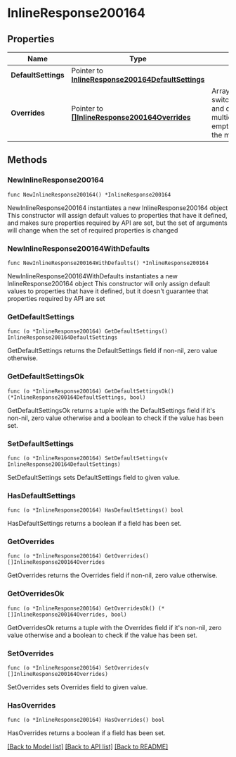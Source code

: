 # InlineResponse200164

## Properties

Name | Type | Description | Notes
------------ | ------------- | ------------- | -------------
**DefaultSettings** | Pointer to [**InlineResponse200164DefaultSettings**](InlineResponse200164DefaultSettings.md) |  | [optional] 
**Overrides** | Pointer to [**[]InlineResponse200164Overrides**](InlineResponse200164Overrides.md) | Array of paired switches/stacks/profiles and corresponding multicast settings.       An empty array will clear the multicast settings. | [optional] 

## Methods

### NewInlineResponse200164

`func NewInlineResponse200164() *InlineResponse200164`

NewInlineResponse200164 instantiates a new InlineResponse200164 object
This constructor will assign default values to properties that have it defined,
and makes sure properties required by API are set, but the set of arguments
will change when the set of required properties is changed

### NewInlineResponse200164WithDefaults

`func NewInlineResponse200164WithDefaults() *InlineResponse200164`

NewInlineResponse200164WithDefaults instantiates a new InlineResponse200164 object
This constructor will only assign default values to properties that have it defined,
but it doesn't guarantee that properties required by API are set

### GetDefaultSettings

`func (o *InlineResponse200164) GetDefaultSettings() InlineResponse200164DefaultSettings`

GetDefaultSettings returns the DefaultSettings field if non-nil, zero value otherwise.

### GetDefaultSettingsOk

`func (o *InlineResponse200164) GetDefaultSettingsOk() (*InlineResponse200164DefaultSettings, bool)`

GetDefaultSettingsOk returns a tuple with the DefaultSettings field if it's non-nil, zero value otherwise
and a boolean to check if the value has been set.

### SetDefaultSettings

`func (o *InlineResponse200164) SetDefaultSettings(v InlineResponse200164DefaultSettings)`

SetDefaultSettings sets DefaultSettings field to given value.

### HasDefaultSettings

`func (o *InlineResponse200164) HasDefaultSettings() bool`

HasDefaultSettings returns a boolean if a field has been set.

### GetOverrides

`func (o *InlineResponse200164) GetOverrides() []InlineResponse200164Overrides`

GetOverrides returns the Overrides field if non-nil, zero value otherwise.

### GetOverridesOk

`func (o *InlineResponse200164) GetOverridesOk() (*[]InlineResponse200164Overrides, bool)`

GetOverridesOk returns a tuple with the Overrides field if it's non-nil, zero value otherwise
and a boolean to check if the value has been set.

### SetOverrides

`func (o *InlineResponse200164) SetOverrides(v []InlineResponse200164Overrides)`

SetOverrides sets Overrides field to given value.

### HasOverrides

`func (o *InlineResponse200164) HasOverrides() bool`

HasOverrides returns a boolean if a field has been set.


[[Back to Model list]](../README.md#documentation-for-models) [[Back to API list]](../README.md#documentation-for-api-endpoints) [[Back to README]](../README.md)


